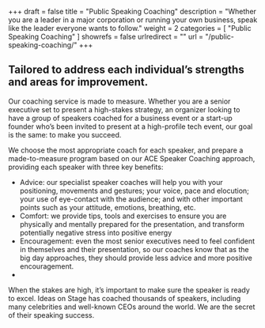 +++
draft 		= false
title 		= "Public Speaking Coaching"
description	= "Whether you are a leader in a major corporation or running your own business, speak like the leader everyone wants to follow."
weight		= 2
categories	= [ "Public Speaking Coaching" ]
showrefs	= false
urlredirect	= ""
url 		= "/public-speaking-coaching/"
+++

## Tailored to address each individual’s strengths and areas for improvement. 

Our coaching service is made to measure. Whether you are a senior executive set to present a high-stakes strategy, an organizer looking to have a group of speakers coached for a business event or a start-up founder who’s been invited to present at a high-profile tech event, our goal is the same: to make you succeed.

We choose the most appropriate coach for each speaker, and prepare a made-to-measure program based on our ACE Speaker Coaching approach, providing each speaker with three key benefits:

* Advice: our specialist speaker coaches will help you with your positioning, movements and gestures; your voice, pace and elocution; your use of eye-contact with the audience; and with other important points such as your attitude, emotions, breathing, etc.
* Comfort: we provide tips, tools and exercises to ensure you are physically and mentally prepared for the presentation, and transform potentially negative stress into positive energy
* Encouragement: even the most senior executives need to feel confident in themselves and their presentation, so our coaches know that as the big day approaches, they should provide less advice and more positive encouragement.
* 
When the stakes are high, it’s important to make sure the speaker is ready to excel. Ideas on Stage has coached thousands of speakers, including many celebrities and well-known CEOs around the world. We are the secret of their speaking success.